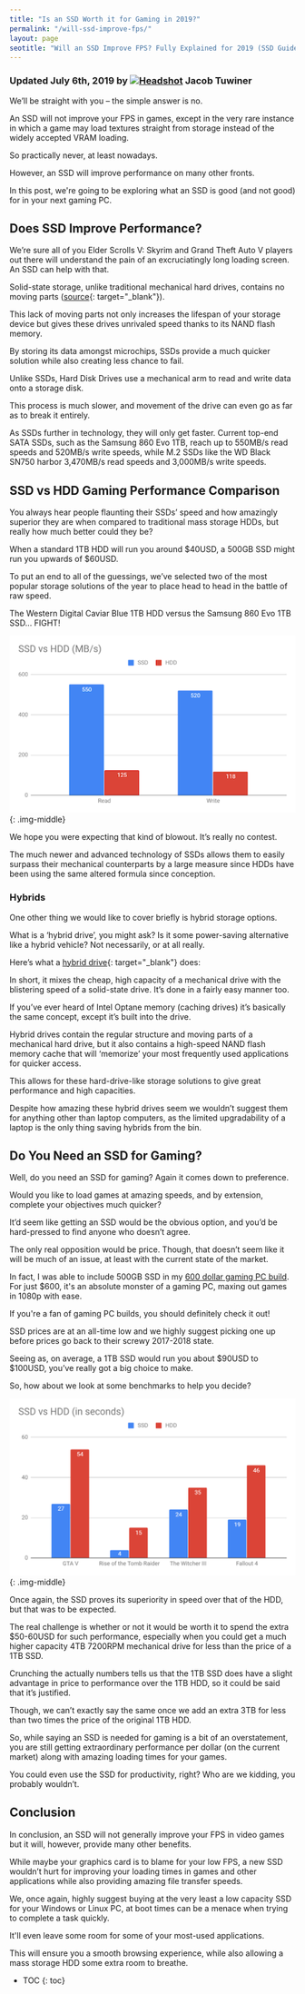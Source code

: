 ```yaml
---
title: "Is an SSD Worth it for Gaming in 2019?" 
permalink: "/will-ssd-improve-fps/"
layout: page
seotitle: "Will an SSD Improve FPS? Fully Explained for 2019 (SSD Guide)" 
---
```


<h3 class="page-subtitle">
	Updated July 6th, 2019 by 
	<a href="/about/"><img data-src="/img/profile/close.jpg" class="circle lazyload" alt="Headshot"></a>
	Jacob Tuwiner
</h3>

We’ll be straight with you – the simple answer is no. 

An SSD will not improve your FPS in games, except in the very rare instance in which a game may load textures straight from storage instead of the widely accepted VRAM loading. 

So practically never, at least nowadays.

However, an SSD will improve performance on many other fronts. 

In this post, we're going to be exploring what an SSD is good (and not good) for in your next gaming PC. 

## Does SSD Improve Performance?

We’re sure all of you Elder Scrolls V: Skyrim and Grand Theft Auto V players out there will understand the pain of an excruciatingly long loading screen. An SSD can help with that. 

Solid-state storage, unlike traditional mechanical hard drives, contains no moving parts ([source](https://www.makeuseof.com/tag/solidstate-drives-work-makeuseof-explains/){: target="_blank"}). 

This lack of moving parts not only increases the lifespan of your storage device but gives these drives unrivaled speed thanks to its NAND flash memory.

By storing its data amongst microchips, SSDs provide a much quicker solution while also creating less chance to fail. 

Unlike SSDs, Hard Disk Drives use a mechanical arm to read and write data onto a storage disk. 

This process is much slower, and movement of the drive can even go as far as to break it entirely.

As SSDs further in technology, they will only get faster. Current top-end SATA SSDs, such as the Samsung 860 Evo 1TB, reach up to 550MB/s read speeds and 520MB/s write speeds, while M.2 SSDs like the WD Black SN750 harbor 3,470MB/s read speeds and 3,000MB/s write speeds.

## SSD vs HDD Gaming Performance Comparison

You always hear people flaunting their SSDs’ speed and how amazingly superior they are when compared to traditional mass storage HDDs, but really how much better could they be? 

When a standard 1TB HDD will run you around $40USD, a 500GB SSD might run you upwards of $60USD.

To put an end to all of the guessings, we’ve selected two of the most popular storage solutions of the year to place head to head in the battle of raw speed.

The Western Digital Caviar Blue 1TB HDD versus the Samsung 860 Evo 1TB SSD… FIGHT!

![SSD vs HDD performance test](/img/ssd-improve-fps/test-1.png){: .img-middle}

We hope you were expecting that kind of blowout. It’s really no contest.

The much newer and advanced technology of SSDs allows them to easily surpass their mechanical counterparts by a large measure since HDDs have been using the same altered formula since conception.

### Hybrids

One other thing we would like to cover briefly is hybrid storage options.

What is a ‘hybrid drive’, you might ask? Is it some power-saving alternative like a hybrid vehicle? Not necessarily, or at all really. 

Here’s what a [hybrid drive](https://en.wikipedia.org/wiki/Hybrid_drive){: target="_blank"} does:

In short, it mixes the cheap, high capacity of a mechanical drive with the blistering speed of a solid-state drive. It’s done in a fairly easy manner too. 

If you’ve ever heard of Intel Optane memory (caching drives) it’s basically the same concept, except it’s built into the drive.

Hybrid drives contain the regular structure and moving parts of a mechanical hard drive, but it also contains a high-speed NAND flash memory cache that will ‘memorize’ your most frequently used applications for quicker access.

This allows for these hard-drive-like storage solutions to give great performance and high capacities.

Despite how amazing these hybrid drives seem we wouldn’t suggest them for anything other than laptop computers, as the limited upgradability of a laptop is the only thing saving hybrids from the bin.

## Do You Need an SSD for Gaming? 

Well, do you need an SSD for gaming? Again it comes down to preference.

Would you like to load games at amazing speeds, and by extension, complete your objectives much quicker? 

It’d seem like getting an SSD would be the obvious option, and you’d be hard-pressed to find anyone who doesn’t agree.

The only real opposition would be price. Though, that doesn’t seem like it will be much of an issue, at least with the current state of the market. 

In fact, I was able to include 500GB SSD in my [600 dollar gaming PC build](/budget-pcs/600/). For just $600, it's an absolute monster of a gaming PC, maxing out games in 1080p with ease. 

If you're a fan of gaming PC builds, you should definitely check it out! 

SSD prices are at an all-time low and we highly suggest picking one up before prices go back to their screwy 2017-2018 state.

Seeing as, on average, a 1TB SSD would run you about $90USD to $100USD, you’ve really got a big choice to make. 

So, how about we look at some benchmarks to help you decide?

![SSD vs HDD second performance test results](/img/ssd-improve-fps/test-2.png){: .img-middle}

Once again, the SSD proves its superiority in speed over that of the HDD, but that was to be expected.

The real challenge is whether or not it would be worth it to spend the extra $50-60USD for such performance, especially when you could get a much higher capacity 4TB 7200RPM mechanical drive for less than the price of a 1TB SSD.

Crunching the actually numbers tells us that the 1TB SSD does have a slight advantage in price to performance over the 1TB HDD, so it could be said that it’s justified. 

Though, we can’t exactly say the same once we add an extra 3TB for less than two times the price of the original 1TB HDD.

So, while saying an SSD is needed for gaming is a bit of an overstatement, you are still getting extraordinary performance per dollar (on the current market) along with amazing loading times for your games. 

You could even use the SSD for productivity, right? Who are we kidding, you probably wouldn’t.

## Conclusion 

In conclusion, an SSD will not generally improve your FPS in video games but it will, however, provide many other benefits.

While maybe your graphics card is to blame for your low FPS, a new SSD wouldn’t hurt for improving your loading times in games and other applications while also providing amazing file transfer speeds.

We, once again, highly suggest buying at the very least a low capacity SSD for your Windows or Linux PC, at boot times can be a menace when trying to complete a task quickly. 

It'll even leave some room for some of your most-used applications. 

This will ensure you a smooth browsing experience, while also allowing a mass storage HDD some extra room to breathe.

* TOC
{: toc}